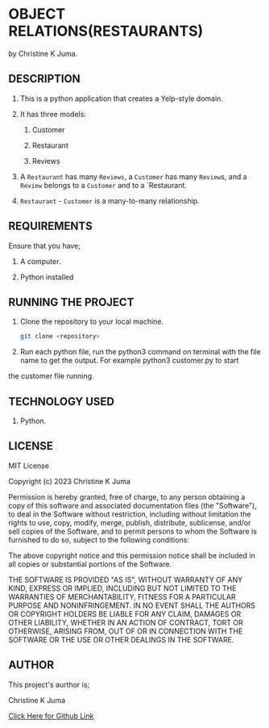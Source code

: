# OBJECT RELATIONS(RESTAURANTS)

by Christine K Juma.

  ## DESCRIPTION

1. This is a python application that creates a Yelp-style domain.

2. It has three models:

    1. Customer

    2. Restaurant

    3. Reviews

3. A `Restaurant` has many `Reviews`, a `Customer` has many `Review`s, and a `Review` belongs to a `Customer` and to a `Restaurant.

4. `Restaurant` - `Customer` is a many-to-many relationship.


  ## REQUIREMENTS

Ensure that you have;

1. A computer. 

2. Python installed


  ## RUNNING THE PROJECT

1. Clone the repository to your local machine. 

   ```bash
   git clone <repository>
   ``` 


2. Run each python file, run the python3 command on terminal with the file name to get the output. For example python3 customer.py to start

the customer file running.


 ## TECHNOLOGY USED

 1. Python.


## LICENSE

MIT License

Copyright (c) 2023 Christine K Juma

Permission is hereby granted, free of charge, to any person obtaining a copy
of this software and associated documentation files (the "Software"), to deal
in the Software without restriction, including without limitation the rights
to use, copy, modify, merge, publish, distribute, sublicense, and/or sell
copies of the Software, and to permit persons to whom the Software is
furnished to do so, subject to the following conditions:

The above copyright notice and this permission notice shall be included in all
copies or substantial portions of the Software.

THE SOFTWARE IS PROVIDED "AS IS", WITHOUT WARRANTY OF ANY KIND, EXPRESS OR
IMPLIED, INCLUDING BUT NOT LIMITED TO THE WARRANTIES OF MERCHANTABILITY,
FITNESS FOR A PARTICULAR PURPOSE AND NONINFRINGEMENT. IN NO EVENT SHALL THE
AUTHORS OR COPYRIGHT HOLDERS BE LIABLE FOR ANY CLAIM, DAMAGES OR OTHER
LIABILITY, WHETHER IN AN ACTION OF CONTRACT, TORT OR OTHERWISE, ARISING FROM,
OUT OF OR IN CONNECTION WITH THE SOFTWARE OR THE USE OR OTHER DEALINGS IN THE
SOFTWARE.


## AUTHOR

This project's aurthor is;

  Christine K Juma

[Click Here for Github Link](https://github.com/christine-M9)
